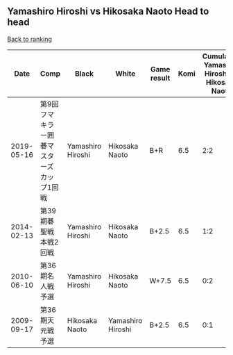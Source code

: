 ## Yamashiro Hiroshi vs Hikosaka Naoto Head to head

[Back to ranking](../../index.md)




| **Date** | **Comp** | **Black** | **White** | **Game result** | **Komi** | **Cumulative Yamashiro Hiroshi vs Hikosaka Naoto** | **Yamashiro Hiroshi streak** | **Hikosaka Naoto streak** | 
| --- | --- | --- | --- | --- | --- | --- | --- | --- |
| 2019-05-16 | 第9回フマキラー囲碁マスターズカップ1回戦 | Yamashiro Hiroshi | Hikosaka Naoto | B+R | 6.5 | 2:2 | 2 | 0 | 
| 2014-02-13 | 第39期碁聖戦本戦2回戦 | Yamashiro Hiroshi | Hikosaka Naoto | B+2.5 | 6.5 | 1:2 | 1 | 0 | 
| 2010-06-10 | 第36期名人戦予選 | Yamashiro Hiroshi | Hikosaka Naoto | W+7.5 | 6.5 | 0:2 | 0 | 2 | 
| 2009-09-17 | 第36期天元戦予選 | Hikosaka Naoto | Yamashiro Hiroshi | B+2.5 | 6.5 | 0:1 | 0 | 1 |




